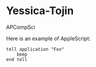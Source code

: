 # Yessica-Tojin
APCompSci
<p>Here is an example of AppleScript:</p>

<pre><code>tell application "Foo"
    beep
end tell
</code></pre>

